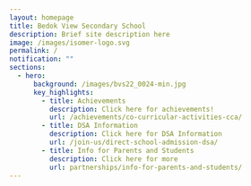 ```yaml
---
layout: homepage
title: Bedok View Secondary School
description: Brief site description here
image: /images/isomer-logo.svg
permalink: /
notification: ""
sections:
  - hero:
      background: /images/bvs22_0024-min.jpg
      key_highlights:
        - title: Achievements
          description: Click here for achievements!
          url: /achievements/co-curricular-activities-cca/
        - title: DSA Information
          description: Click here for DSA Information
          url: /join-us/direct-school-admission-dsa/
        - title: Info for Parents and Students
          description: Click here for more
          url: partnerships/info-for-parents-and-students/
---
```

